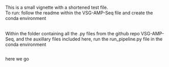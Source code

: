 This is a small vignette with a shortened test file.\
To run: follow the readme within the VSG-AMP-Seq file and create the conda environment

\
Within the folder containing all the .py files from the github repo VSG-AMP-Seq, and the auxillary files included here, run the run_pipeline.py file in the conda environment

```

```
here we go
